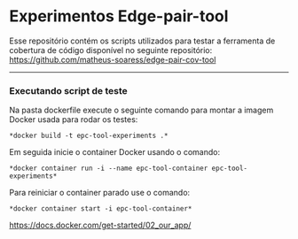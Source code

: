 # Experimentos Edge-pair-tool

Esse repositório contém os scripts utilizados para testar a ferramenta de cobertura de código disponível no seguinte repositório: https://github.com/matheus-soaress/edge-pair-cov-tool

---

### Executando script de teste

Na pasta dockerfile execute o seguinte comando para montar a imagem Docker usada para rodar os testes:

    *docker build -t epc-tool-experiments .*

Em seguida inicie o container Docker usando o comando:

    *docker container run -i --name epc-tool-container epc-tool-experiments*

Para reiniciar o container parado use o comando:

    *docker container start -i epc-tool-container*
    
https://docs.docker.com/get-started/02_our_app/